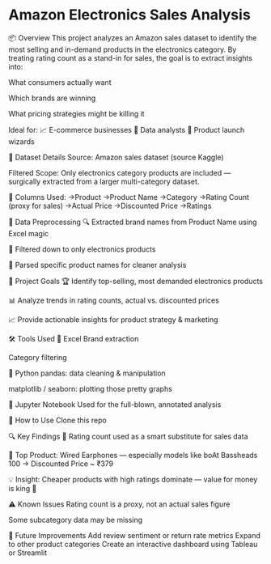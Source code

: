 # Amazon Electronics Sales Analysis

📦 Overview
This project analyzes an Amazon sales dataset to identify the most selling and in-demand products in the electronics category.
By treating rating count as a stand-in for sales, the goal is to extract insights into:

What consumers actually want

Which brands are winning

What pricing strategies might be killing it

Ideal for:
📈 E-commerce businesses
🧠 Data analysts
🚀 Product launch wizards

📁 Dataset Details
Source: Amazon sales dataset (source Kaggle)

Filtered Scope:
Only electronics category products are included — surgically extracted from a larger multi-category dataset.

🧾 Columns Used:
->Product
->Product Name
->Category
->Rating Count (proxy for sales)
->Actual Price
->Discounted Price
->Ratings

🧹 Data Preprocessing
🔍 Extracted brand names from Product Name using Excel magic

🎯 Filtered down to only electronics products

🧠 Parsed specific product names for cleaner analysis

🎯 Project Goals
🏆 Identify top-selling, most demanded electronics products

📊 Analyze trends in rating counts, actual vs. discounted prices

📈 Provide actionable insights for product strategy & marketing

🛠 Tools Used
🧮 Excel
Brand extraction

Category filtering

🐍 Python
pandas: data cleaning & manipulation

matplotlib / seaborn: plotting those pretty graphs

📓 Jupyter Notebook
Used for the full-blown, annotated analysis

🚀 How to Use
Clone this repo


🔍 Key Findings
🧠 Rating count used as a smart substitute for sales data

🥇 Top Product: Wired Earphones — especially models like boAt Bassheads 100
→ Discounted Price ~ ₹379

💡 Insight: Cheaper products with high ratings dominate — value for money is king 👑

⚠️ Known Issues
Rating count is a proxy, not an actual sales figure

Some subcategory data may be missing

🔮 Future Improvements
Add review sentiment or return rate metrics
Expand to other product categories
Create an interactive dashboard using Tableau or Streamlit
